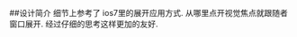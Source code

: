 <div data-loadiframe="layer" data-setheight="600px"></div>



##设计简介
细节上参考了 ios7里的展开应用方式.
从哪里点开视觉焦点就跟随者窗口展开.
经过仔细的思考这样更加的友好.

